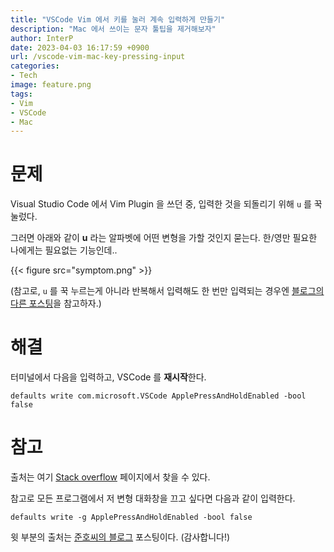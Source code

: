 ```yaml
---
title: "VSCode Vim 에서 키를 눌러 계속 입력하게 만들기"
description: "Mac 에서 쓰이는 문자 툴팁을 제거해보자"
author: InterP
date: 2023-04-03 16:17:59 +0900
url: /vscode-vim-mac-key-pressing-input
categories:
- Tech
image: feature.png
tags:
- Vim
- VSCode
- Mac
---
```


# 문제

Visual Studio Code 에서 Vim Plugin 을 쓰던 중, 입력한 것을 되돌리기 위해 `u` 를 꾹 눌렀다. 

그러면 아래와 같이 **u** 라는 알파벳에 어떤 변형을 가할 것인지 묻는다. 한/영만 필요한 나에게는 필요없는 기능인데..

{{< figure src="symptom.png" >}}

(참고로, `u` 를 꾹 누르는게 아니라 반복해서 입력해도 한 번만 입력되는 경우엔 [블로그의 다른 포스팅](/vscode-vim-undo-redo-key-repeat)을 참고하자.)

# 해결

터미널에서 다음을 입력하고, VSCode 를 **재시작**한다.

```
defaults write com.microsoft.VSCode ApplePressAndHoldEnabled -bool false
```

# 참고

출처는 여기 [Stack overflow](https://stackoverflow.com/questions/39972335/how-do-i-press-and-hold-a-key-and-have-it-repeat-in-vscode) 페이지에서 찾을 수 있다.

참고로 모든 프로그램에서 저 변형 대화창을 끄고 싶다면 다음과 같이 입력한다.

```
defaults write -g ApplePressAndHoldEnabled -bool false
```

윗 부분의 출처는 [준호씨의 블로그](https://junho85.pe.kr/1462) 포스팅이다. (감사합니다!)